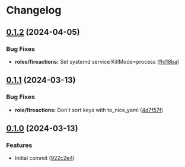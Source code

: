 # Changelog

## [0.1.2](https://github.com/hostinger/ansible-collection-fireactions/compare/v0.1.1...v0.1.2) (2024-04-05)


### Bug Fixes

* **roles/fireactions:** Set systemd service KillMode=process ([ffd18ba](https://github.com/hostinger/ansible-collection-fireactions/commit/ffd18ba11f4530fbecd5e6fe554070637eb342f6))

## [0.1.1](https://github.com/hostinger/ansible-collection-fireactions/compare/v0.1.0...v0.1.1) (2024-03-13)


### Bug Fixes

* **role/fireactions:** Don't sort keys with to_nice_yaml ([4d7f57f](https://github.com/hostinger/ansible-collection-fireactions/commit/4d7f57f88d9c247f015ef5b762ea66675ada90dc))

## [0.1.0](https://github.com/hostinger/ansible-collection-fireactions/compare/v0.0.1...v0.1.0) (2024-03-13)


### Features

* Initial commit ([922c2e4](https://github.com/hostinger/ansible-collection-fireactions/commit/922c2e4f9b26d438d7495c46ae689bed08a0b024))
